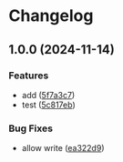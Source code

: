 # Changelog

## 1.0.0 (2024-11-14)


### Features

* add ([5f7a3c7](https://github.com/zirkelc/release-please-test/commit/5f7a3c722106671d49573094c86abece605b6a36))
* test ([5c817eb](https://github.com/zirkelc/release-please-test/commit/5c817eb2c35a383c506a3959ad7c2af4e44fc81f))


### Bug Fixes

* allow write ([ea322d9](https://github.com/zirkelc/release-please-test/commit/ea322d9d4e563304cc5d32b4cd0bfd67d4b308b9))
